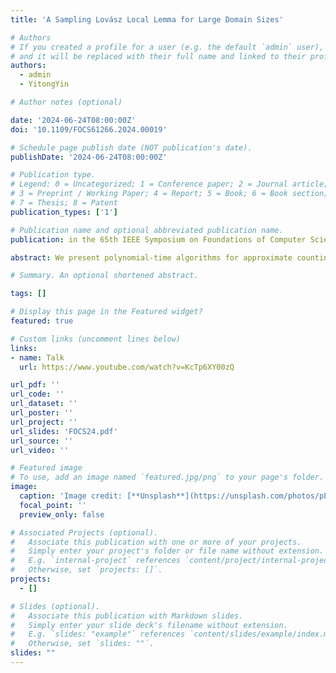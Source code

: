 ```yaml
---
title: 'A Sampling Lovász Local Lemma for Large Domain Sizes'

# Authors
# If you created a profile for a user (e.g. the default `admin` user), write the username (folder name) here
# and it will be replaced with their full name and linked to their profile.
authors:
  - admin
  - YitongYin

# Author notes (optional)

date: '2024-06-24T08:00:00Z'
doi: '10.1109/FOCS61266.2024.00019'

# Schedule page publish date (NOT publication's date).
publishDate: '2024-06-24T08:00:00Z'

# Publication type.
# Legend: 0 = Uncategorized; 1 = Conference paper; 2 = Journal article;
# 3 = Preprint / Working Paper; 4 = Report; 5 = Book; 6 = Book section;
# 7 = Thesis; 8 = Patent
publication_types: ['1']

# Publication name and optional abbreviated publication name.
publication: in the 65th IEEE Symposium on Foundations of Computer Science (FOCS 2024)

abstract: We present polynomial-time algorithms for approximate counting and sampling solutions to constraint satisfaction problems (CSPs) with atomic constraints within the local lemma regime $pD^{2+o_q(1)}\lesssim 1$. When the domain size $q$ of each variable becomes sufficiently large, this almost matches the known lower bound $pD^2\gtrsim 1$ for approximate counting and sampling solutions to atomic CSPs [Bezáková et al, SICOMP '19; Galanis, Guo, Wang, TOCT '22], thus establishing an almost tight sampling Lovász local lemma for large domain sizes.

# Summary. An optional shortened abstract.

tags: []

# Display this page in the Featured widget?
featured: true

# Custom links (uncomment lines below)
links:
- name: Talk
  url: https://www.youtube.com/watch?v=KcTp6XY00zQ

url_pdf: ''
url_code: ''
url_dataset: ''
url_poster: ''
url_project: ''
url_slides: 'FOCS24.pdf'
url_source: ''
url_video: ''

# Featured image
# To use, add an image named `featured.jpg/png` to your page's folder.
image:
  caption: 'Image credit: [**Unsplash**](https://unsplash.com/photos/pLCdAaMFLTE)'
  focal_point: ''
  preview_only: false

# Associated Projects (optional).
#   Associate this publication with one or more of your projects.
#   Simply enter your project's folder or file name without extension.
#   E.g. `internal-project` references `content/project/internal-project/index.md`.
#   Otherwise, set `projects: []`.
projects:
  - []

# Slides (optional).
#   Associate this publication with Markdown slides.
#   Simply enter your slide deck's filename without extension.
#   E.g. `slides: "example"` references `content/slides/example/index.md`.
#   Otherwise, set `slides: ""`.
slides: ""
---
```


